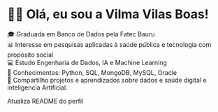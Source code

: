 # 👩‍💻 Olá, eu sou a Vilma Vilas Boas!

🎓 Graduada em Banco de Dados pela Fatec Bauru  
📊 Interesse em pesquisas aplicadas à saúde pública e tecnologia com propósito social  
💻 Estudo Engenharia de Dados, IA e Machine Learning  
📁 Conhecimentos: Python, SQL, MongoDB, MySQL, Oracle  
🚀 Compartilho projetos e aprendizados sobre dados e saúde digital e inteligencia Artificial.

Atualiza README do perfil


